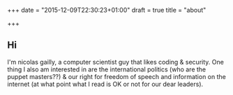 +++
date = "2015-12-09T22:30:23+01:00"
draft = true
title = "about"

+++

## Hi

I'm nicolas gailly, a computer scientist guy that likes coding & security.
One thing I also am interested in are the international politics (who are the puppet masters??) 
& our right for freedom of speech and information on the internet (at what point
what I read is OK or not for our dear leaders).
